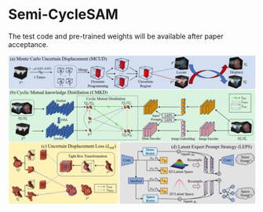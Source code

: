 # Semi-CycleSAM
The test code and pre-trained weights will be available after paper acceptance.
<div align="center">
  <img src="https://github.com/dhhdy/Semi-CycleSAM/blob/main/framework.png">
</div>
